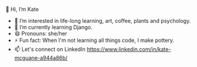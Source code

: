 👋 Hi, I’m Kate

- 👀 I’m interested in life-long learning, art, coffee, plants and psychology.
- 🌱 I’m currently learning Django.
- 😄 Pronouns: she/her
- ⚡ Fun fact: When I'm not learning all things code, I make pottery.
- 📫 Let's connect on LinkedIn https://www.linkedin.com/in/kate-mcguane-a944a86b/

<!---
KateMcGuane/KateMcGuane is a ✨ special ✨ repository because its `README.md` (this file) appears on your GitHub profile.
You can click the Preview link to take a look at your changes.
--->
